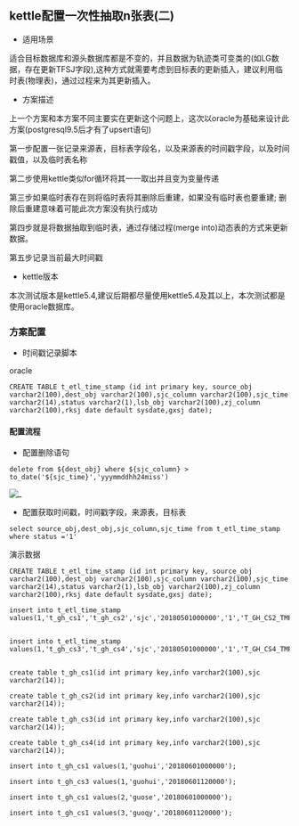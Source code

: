 ﻿## kettle配置一次性抽取n张表(二)

- 适用场景

适合目标数据库和源头数据库都是不变的，并且数据为轨迹类可变类的(如LG数据，存在更新TFSJ字段),这种方式就需要考虑到目标表的更新插入，建议利用临时表(物理表)，通过过程来为其更新插入。


- 方案描述

上一个方案和本方案不同主要实在更新这个问题上，这次以oracle为基础来设计此方案(postgresql9.5后才有了upsert语句)

第一步配置一张记录来源表，目标表字段名，以及来源表的时间戳字段，以及时间戳值，以及临时表名称

第二步使用kettle类似for循环将其一一取出并且变为变量传递

第三步如果临时表存在则将临时表将其删除后重建，如果没有临时表也要重建; 删除后重建意味着可能此次方案没有执行成功

第四步就是将数据抽取到临时表，通过存储过程(merge into)动态表的方式来更新数据。

第五步记录当前最大时间戳


- kettle版本

本次测试版本是kettle5.4,建议后期都尽量使用kettle5.4及其以上，本次测试都是使用oracle数据库。

### 方案配置


- 时间戳记录脚本

oracle

```
CREATE TABLE t_etl_time_stamp (id int primary key, source_obj varchar2(100),dest_obj varchar2(100),sjc_column varchar2(100),sjc_time varchar2(14),status varchar2(1),lsb_obj varchar2(100),zj_column varchar2(100),rksj date default sysdate,gxsj date);
```

#### 配置流程

- 配置删除语句

```
delete from ${dest_obj} where ${sjc_column} > to_date('${sjc_time}','yyymmddhh24miss')
```

![_](../img_src/kettle_loop_2.png)  


- 配置获取时间戳，时间戳字段，来源表，目标表


```
select source_obj,dest_obj,sjc_column,sjc_time from t_etl_time_stamp where status ='1'

```

演示数据

```
CREATE TABLE t_etl_time_stamp (id int primary key, source_obj varchar2(100),dest_obj varchar2(100),sjc_column varchar2(100),sjc_time varchar2(14),status varchar2(1),lsb_obj varchar2(100),zj_column varchar2(100),rksj date default sysdate,gxsj date);

insert into t_etl_time_stamp values(1,'t_gh_cs1','t_gh_cs2','sjc','20180501000000','1','T_GH_CS2_TMP','ID',SYSDATE,SYSDATE);


insert into t_etl_time_stamp values(1,'t_gh_cs3','t_gh_cs4','sjc','20180501000000','1','T_GH_CS4_TMP','ID',SYSDATE,SYSDATE);


create table t_gh_cs1(id int primary key,info varchar2(100),sjc varchar2(14));

create table t_gh_cs2(id int primary key,info varchar2(100),sjc varchar2(14));

create table t_gh_cs3(id int primary key,info varchar2(100),sjc varchar2(14));

create table t_gh_cs4(id int primary key,info varchar2(100),sjc varchar2(14));

insert into t_gh_cs1 values(1,'guohui','20180601000000');

insert into t_gh_cs3 values(1,'guohui','20180601120000');

insert into t_gh_cs1 values(2,'guose','20180601000000');

insert into t_gh_cs1 values(3,'guoqy','20180601120000');


```



